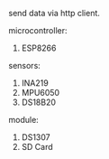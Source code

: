 send data via http client.

microcontroller:
1. ESP8266

sensors:
1. INA219
2. MPU6050
3. DS18B20

module:
1. DS1307
2. SD Card
